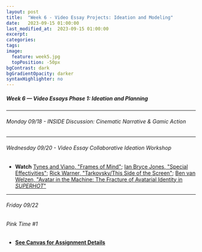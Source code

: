 ```yaml
---
layout: post
title:  "Week 6 - Video Essay Projects: Ideation and Modeling"
date:   2023-09-15 01:00:00
last_modified_at:  2023-09-15 01:00:00
excerpt: 
categories: 
tags: 
image:
  feature: week5.jpg
  topPosition: -50px
bgContrast: dark
bgGradientOpacity: darker
syntaxHighlighter: no
---
```

##### **Week 6 — Video Essays Phase 1: Ideation and Planning**

---

###### Monday 09/18 - *INSIDE* Discussion: Cinematic Narrative & Gamic Action

---

###### Wednesday 09/20 - Video Essay Collaborative Ideation Workshop
- **Watch** [Tynes and Viano, "Frames of Mind"](http://mediacommons.org/intransition/2015/03/12/frames-mind); [Ian Bryce Jones, "Special Effectivities"](http://mediacommons.org/intransition/special-effectivities?fbclid=IwAR2aBlrkkFzZAPgPf8jA3FKC-NAIRcprhQKzVYpRAbz9HLfvwq5mHWywfuA); [Rick Warner, "Tarkovsky/This Side of the Screen"](https://vimeo.com/205626288); [Ben van Welzen, "Avatar in the Machine: The Fracture of Avatarial Identity in *SUPERHOT*"](https://uncch.instructure.com/courses/33866/discussion_topics/230654)

---

###### Friday 09/22

###### *Pink Time #1*
- [**See Canvas for Assignment Details**](https://uncch.instructure.com/courses/33866/assignments/279932)